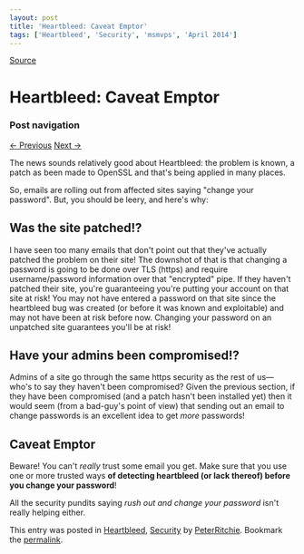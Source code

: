 ```yaml
---
layout: post
title: 'Heartbleed: Caveat Emptor'
tags: ['Heartbleed', 'Security', 'msmvps', 'April 2014']
---
```

[Source](http://pr-blog.azurewebsites.net/2014/04/18/heartbleed-caveat-emptor/ "Permalink to Heartbleed: Caveat Emptor")

# Heartbleed: Caveat Emptor

### Post navigation

[← Previous][1] [Next →][2]

The news sounds relatively good about Heartbleed: the problem is known, a patch as been made to OpenSSL and that's being applied in many places.

So, emails are rolling out from affected sites saying "change your password". But, you should be leery, and here's why:

## Was the site patched!?

I have seen too many emails that don't point out that they've actually patched the problem on their site! The downshot of that is that changing a password is going to be done over TLS (https) and require username/password information over that "encrypted" pipe. If they haven't patched their site, you're guaranteeing you're putting your account on that site at risk! You may not have entered a password on that site since the heartbleed bug was created (or before it was known and exploitable) and may not have been at risk before now. Changing your password on an unpatched site guarantees you'll be at risk!

## Have your admins been compromised!?

Admins of a site go through the same https security as the rest of us—who's to say they haven't been compromised? Given the previous section, if they have been compromised (and a patch hasn't been installed yet) then it would seem (from a bad-guy's point of view) that sending out an email to change passwords is an excellent idea to get *more* passwords!

## Caveat Emptor

Beware! You can't *really* trust some email you get. Make sure that you use one or more trusted ways **of detecting heartbleed (or lack thereof) before you change your password**!

All the security pundits saying _rush out and change your password_ isn't really helping either.

This entry was posted in [Heartbleed][3], [Security][4] by [PeterRitchie][5]. Bookmark the [permalink][6]. 

[1]: http://pr-blog.azurewebsites.net/2014/04/17/ssl-is-not-the-basis-of-mission-critical-security/
[2]: http://pr-blog.azurewebsites.net/2014/04/20/on-performance-of-immutable-collections/
[3]: http://pr-blog.azurewebsites.net/category/heartbleed/
[4]: http://pr-blog.azurewebsites.net/category/security/
[5]: http://pr-blog.azurewebsites.net/author/peterritchie/
[6]: http://pr-blog.azurewebsites.net/2014/04/18/heartbleed-caveat-emptor/ "Permalink to Heartbleed: Caveat Emptor"


